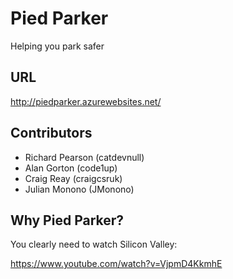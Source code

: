 # Pied Parker

Helping you park safer

## URL

http://piedparker.azurewebsites.net/

## Contributors

* Richard Pearson (catdevnull)
* Alan Gorton (code1up)
* Craig Reay (craigcsruk)
* Julian Monono (JMonono)

## Why Pied Parker?

You clearly need to watch Silicon Valley: 

https://www.youtube.com/watch?v=VjpmD4KkmhE